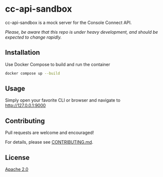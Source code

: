 <!--
   Copyright 2024 Console Connect

   Licensed under the Apache License, Version 2.0 (the "License");
   you may not use this file except in compliance with the License.
   You may obtain a copy of the License at

       http://www.apache.org/licenses/LICENSE-2.0

   Unless required by applicable law or agreed to in writing, software
   distributed under the License is distributed on an "AS IS" BASIS,
   WITHOUT WARRANTIES OR CONDITIONS OF ANY KIND, either express or implied.
   See the License for the specific language governing permissions and
   limitations under the License.
-->

<!--
    TODO: Add a readme
-->

# cc-api-sandbox

cc-api-sandbox is a mock server for the Console Connect API.

_Please, be aware that this repo is under heavy development, and should be expected to change rapidly._

## Installation

Use Docker Compose to build and run the container

```bash
docker compose up --build
```

## Usage

Simply open your favorite CLI or browser and navigate to http://127.0.0.1:9000

## Contributing

Pull requests are welcome and encouraged!

For details, please see [CONTRIBUTING.md](CONTRIBUTING.md).


## License

[Apache 2.0](LICENSE)
